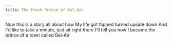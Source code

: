 ```yaml
---
title: The Fresh Prince of Bel-Air
---
```



Now this is a story all about how
My life got flipped turned upside down
And I'd like to take a minute, just sit right there
I'll tell you how I became the prince of a town called Bel-Air 
